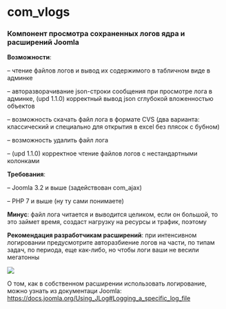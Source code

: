 # com_vlogs


### Компонент просмотра сохраненных логов ядра и расширений Joomla


**Возможности**:

– чтение файлов логов и вывод их содержимого в табличном виде в админке

– авторазворачивание json-строки сообщения при просмотре лога в админке, (upd 1.1.0) корректный вывод json сглубокой вложенностью объектов

– возможность скачать файл лога в формате CVS (два варианта: классический и специально для открытия в excel без плясок с бубном)

– возможность удалить файл лога

– (upd 1.1.0) корректное чтение файлов логов с нестандартными колонками


**Требования**:

– Joomla 3.2 и выше (задействован com_ajax)

– PHP 7 и выше (ну ту сами понимаете)


**Минус**: файл лога читается и выводится целиком, если он большой, то это займет время, создаст нагрузку на ресурсы и трафик, поэтому


**Рекомендация разработчикам расширений**: при интенсивном логировании предусмотрите авторазбиение логов на части, по типам задач, по периода, еще как-либо, но чтобы логи ваши не весили мегатонны


<img src="https://image.prntscr.com/image/pbf3-h1UT8G8QvcGtZ3Hbw.png">

О том, как в собственном расширении использовать логирование, можно узнать из документаци Joomla: https://docs.joomla.org/Using_JLog#Logging_a_specific_log_file
